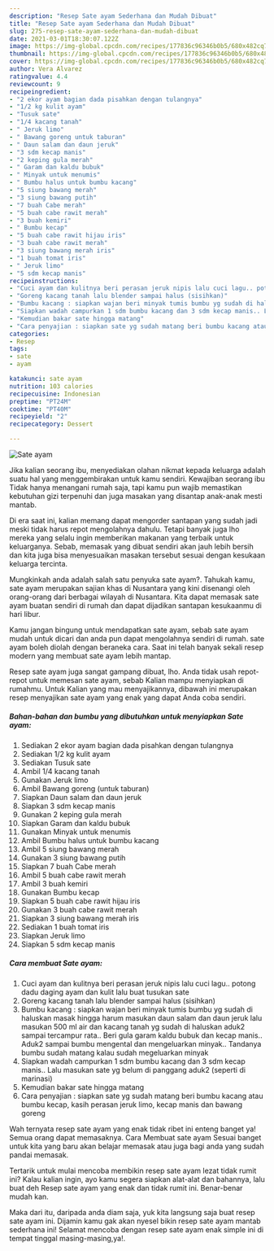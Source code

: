 ```yaml
---
description: "Resep Sate ayam Sederhana dan Mudah Dibuat"
title: "Resep Sate ayam Sederhana dan Mudah Dibuat"
slug: 275-resep-sate-ayam-sederhana-dan-mudah-dibuat
date: 2021-03-01T18:30:07.122Z
image: https://img-global.cpcdn.com/recipes/177836c96346b0b5/680x482cq70/sate-ayam-foto-resep-utama.jpg
thumbnail: https://img-global.cpcdn.com/recipes/177836c96346b0b5/680x482cq70/sate-ayam-foto-resep-utama.jpg
cover: https://img-global.cpcdn.com/recipes/177836c96346b0b5/680x482cq70/sate-ayam-foto-resep-utama.jpg
author: Vera Alvarez
ratingvalue: 4.4
reviewcount: 9
recipeingredient:
- "2 ekor ayam bagian dada pisahkan dengan tulangnya"
- "1/2 kg kulit ayam"
- "Tusuk sate"
- "1/4 kacang tanah"
- " Jeruk limo"
- " Bawang goreng untuk taburan"
- " Daun salam dan daun jeruk"
- "3 sdm kecap manis"
- "2 keping gula merah"
- " Garam dan kaldu bubuk"
- " Minyak untuk menumis"
- " Bumbu halus untuk bumbu kacang"
- "5 siung bawang merah"
- "3 siung bawang putih"
- "7 buah Cabe merah"
- "5 buah cabe rawit merah"
- "3 buah kemiri"
- " Bumbu kecap"
- "5 buah cabe rawit hijau iris"
- "3 buah cabe rawit merah"
- "3 siung bawang merah iris"
- "1 buah tomat iris"
- " Jeruk limo"
- "5 sdm kecap manis"
recipeinstructions:
- "Cuci ayam dan kulitnya beri perasan jeruk nipis lalu cuci lagu.. potong dadu daging ayam dan kulit lalu buat tusukan sate"
- "Goreng kacang tanah lalu blender sampai halus (sisihkan)"
- "Bumbu kacang : siapkan wajan beri minyak tumis bumbu yg sudah di haluskan masak hingga harum masukan daun salam dan daun jeruk lalu masukan 500 ml air dan kacang tanah yg sudah di haluskan aduk2 sampai tercampur rata.. Beri gula garam kaldu bubuk dan kecap manis.. Aduk2 sampai bumbu mengental dan mengeluarkan minyak.. Tandanya bumbu sudah matang kalau sudah megeluarkan minyak"
- "Siapkan wadah campurkan 1 sdm bumbu kacang dan 3 sdm kecap manis.. Lalu masukan sate yg belum di panggang aduk2 (seperti di marinasi)"
- "Kemudian bakar sate hingga matang"
- "Cara penyajian : siapkan sate yg sudah matang beri bumbu kacang atau bumbu kecap, kasih perasan jeruk limo, kecap manis dan bawang goreng"
categories:
- Resep
tags:
- sate
- ayam

katakunci: sate ayam 
nutrition: 103 calories
recipecuisine: Indonesian
preptime: "PT24M"
cooktime: "PT40M"
recipeyield: "2"
recipecategory: Dessert

---
```



![Sate ayam](https://img-global.cpcdn.com/recipes/177836c96346b0b5/680x482cq70/sate-ayam-foto-resep-utama.jpg)

Jika kalian seorang ibu, menyediakan olahan nikmat kepada keluarga adalah suatu hal yang menggembirakan untuk kamu sendiri. Kewajiban seorang ibu Tidak hanya menangani rumah saja, tapi kamu pun wajib memastikan kebutuhan gizi terpenuhi dan juga masakan yang disantap anak-anak mesti mantab.

Di era  saat ini, kalian memang dapat mengorder santapan yang sudah jadi meski tidak harus repot mengolahnya dahulu. Tetapi banyak juga lho mereka yang selalu ingin memberikan makanan yang terbaik untuk keluarganya. Sebab, memasak yang dibuat sendiri akan jauh lebih bersih dan kita juga bisa menyesuaikan masakan tersebut sesuai dengan kesukaan keluarga tercinta. 



Mungkinkah anda adalah salah satu penyuka sate ayam?. Tahukah kamu, sate ayam merupakan sajian khas di Nusantara yang kini disenangi oleh orang-orang dari berbagai wilayah di Nusantara. Kita dapat memasak sate ayam buatan sendiri di rumah dan dapat dijadikan santapan kesukaanmu di hari libur.

Kamu jangan bingung untuk mendapatkan sate ayam, sebab sate ayam mudah untuk dicari dan anda pun dapat mengolahnya sendiri di rumah. sate ayam boleh diolah dengan beraneka cara. Saat ini telah banyak sekali resep modern yang membuat sate ayam lebih mantap.

Resep sate ayam juga sangat gampang dibuat, lho. Anda tidak usah repot-repot untuk memesan sate ayam, sebab Kalian mampu menyiapkan di rumahmu. Untuk Kalian yang mau menyajikannya, dibawah ini merupakan resep menyajikan sate ayam yang enak yang dapat Anda coba sendiri.

<!--inarticleads1-->

##### Bahan-bahan dan bumbu yang dibutuhkan untuk menyiapkan Sate ayam:

1. Sediakan 2 ekor ayam bagian dada pisahkan dengan tulangnya
1. Sediakan 1/2 kg kulit ayam
1. Sediakan Tusuk sate
1. Ambil 1/4 kacang tanah
1. Gunakan  Jeruk limo
1. Ambil  Bawang goreng (untuk taburan)
1. Siapkan  Daun salam dan daun jeruk
1. Siapkan 3 sdm kecap manis
1. Gunakan 2 keping gula merah
1. Siapkan  Garam dan kaldu bubuk
1. Gunakan  Minyak untuk menumis
1. Ambil  Bumbu halus untuk bumbu kacang
1. Ambil 5 siung bawang merah
1. Gunakan 3 siung bawang putih
1. Siapkan 7 buah Cabe merah
1. Ambil 5 buah cabe rawit merah
1. Ambil 3 buah kemiri
1. Gunakan  Bumbu kecap
1. Siapkan 5 buah cabe rawit hijau iris
1. Gunakan 3 buah cabe rawit merah
1. Siapkan 3 siung bawang merah iris
1. Sediakan 1 buah tomat iris
1. Siapkan  Jeruk limo
1. Siapkan 5 sdm kecap manis




<!--inarticleads2-->

##### Cara membuat Sate ayam:

1. Cuci ayam dan kulitnya beri perasan jeruk nipis lalu cuci lagu.. potong dadu daging ayam dan kulit lalu buat tusukan sate
1. Goreng kacang tanah lalu blender sampai halus (sisihkan)
1. Bumbu kacang : siapkan wajan beri minyak tumis bumbu yg sudah di haluskan masak hingga harum masukan daun salam dan daun jeruk lalu masukan 500 ml air dan kacang tanah yg sudah di haluskan aduk2 sampai tercampur rata.. Beri gula garam kaldu bubuk dan kecap manis.. Aduk2 sampai bumbu mengental dan mengeluarkan minyak.. Tandanya bumbu sudah matang kalau sudah megeluarkan minyak
1. Siapkan wadah campurkan 1 sdm bumbu kacang dan 3 sdm kecap manis.. Lalu masukan sate yg belum di panggang aduk2 (seperti di marinasi)
1. Kemudian bakar sate hingga matang
1. Cara penyajian : siapkan sate yg sudah matang beri bumbu kacang atau bumbu kecap, kasih perasan jeruk limo, kecap manis dan bawang goreng




Wah ternyata resep sate ayam yang enak tidak ribet ini enteng banget ya! Semua orang dapat memasaknya. Cara Membuat sate ayam Sesuai banget untuk kita yang baru akan belajar memasak atau juga bagi anda yang sudah pandai memasak.

Tertarik untuk mulai mencoba membikin resep sate ayam lezat tidak rumit ini? Kalau kalian ingin, ayo kamu segera siapkan alat-alat dan bahannya, lalu buat deh Resep sate ayam yang enak dan tidak rumit ini. Benar-benar mudah kan. 

Maka dari itu, daripada anda diam saja, yuk kita langsung saja buat resep sate ayam ini. Dijamin kamu gak akan nyesel bikin resep sate ayam mantab sederhana ini! Selamat mencoba dengan resep sate ayam enak simple ini di tempat tinggal masing-masing,ya!.

